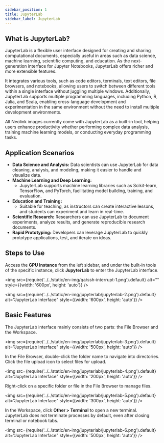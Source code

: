 ```yaml
---
sidebar_position: 1
title: JupyterLab
sidebar_label: JupyterLab
---
```


## What is JupyterLab?

JupyterLab is a flexible user interface designed for creating and sharing computational documents, especially useful in areas such as data science, machine learning, scientific computing, and education. As the next-generation interface for Jupyter Notebooks, JupyterLab offers richer and more extensible features.

It integrates various tools, such as code editors, terminals, text editors, file browsers, and notebooks, allowing users to switch between different tools within a single interface without juggling multiple windows. Additionally, JupyterLab supports multiple programming languages, including Python, R, Julia, and Scala, enabling cross-language development and experimentation in the same environment without the need to install multiple development environments.

All Neolink images currently come with JupyterLab as a built-in tool, helping users enhance productivity whether performing complex data analysis, training machine learning models, or conducting everyday programming tasks.

## Application Scenarios

- **Data Science and Analysis:** Data scientists can use JupyterLab for data cleaning, analysis, and modeling, making it easier to handle and visualize data.
- **Machine Learning and Deep Learning:**
  - JupyterLab supports machine learning libraries such as Scikit-learn, TensorFlow, and PyTorch, facilitating model building, training, and evaluation.
- **Education and Training:**
  - Suitable for teaching, as instructors can create interactive lessons, and students can experiment and learn in real-time.
- **Scientific Research:** Researchers can use JupyterLab to document experiments, analyze results, and generate reproducible research documents.
- **Rapid Prototyping:** Developers can leverage JupyterLab to quickly prototype applications, test, and iterate on ideas.

## Steps to Use

Access the **GPU Instance** from the left sidebar, and under the built-in tools of the specific instance, click **JupyterLab** to enter the JupyterLab interface.

<img src={require('../../static/en-img/qa/ssh-interrupt-1.png').default} alt="" style={{width: '600px', height: 'auto'}} />

<img src={require('../../static/en-img/jupyterlab/jupyterlab-2.png').default} alt="JupyterLab Interface" style={{width: '600px', height: 'auto'}} />

## Basic Features

The JupyterLab interface mainly consists of two parts: the File Browser and the Workspace.

<img src={require('../../static/en-img/jupyterlab/jupyterlab-3.png').default} alt="JupyterLab Interface" style={{width: '500px', height: 'auto'}} />

In the File Browser, double-click the folder name to navigate into directories. Click the file upload icon to select files for upload.

<img src={require('../../static/en-img/jupyterlab/jupyterlab-4.png').default} alt="JupyterLab Interface" style={{width: '200px', height: 'auto'}} />

Right-click on a specific folder or file in the File Browser to manage files.

<img src={require('../../static/en-img/jupyterlab/jupyterlab-5.png').default} alt="JupyterLab Interface" style={{width: '300px', height: 'auto'}} />

In the Workspace, click **Other > Terminal** to open a new terminal. JupyterLab does not terminate processes by default, even after closing terminal or notebook tabs.

<img src={require('../../static/en-img/jupyterlab/jupyterlab-6.png').default} alt="JupyterLab Interface" style={{width: '500px', height: 'auto'}} />
